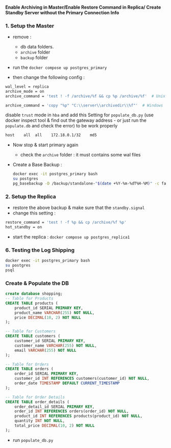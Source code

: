 #### Enable Archiving in Master/Enable Restore Command in Replica/ Create Standby Server without the Primary Connection Info 

### 1. Setup the Master

- remove :
  - db data folders.
  - `archive` folder
  - `backup` folder

- run the `docker compose up postgres_primary`
- then change the following config : 

```bash
wal_level = replica
archive_mode = on
archive_command = 'test ! -f /archive/%f && cp %p /archive/%f'  # Unix

archive_command = 'copy "%p" "C:\\server\\archivedir\\%f"'  # Windows
```

disable `trust` mode in `hba` and add this Setting for `populate_db.py`  (use docker inspect tool & find out the gateway address - or just run the `populate.db` and check the error) to be work properly

```bash
host    all  all    172.18.0.1/32    md5
```

- Now stop & start primary again

  - check the `archive` folder : it must contains some wal files
  
    

- Create a Base Backup :

  ```bash
  docker exec -it postgres_primary bash
  su postgres
  pg_basebackup -D /backup/standalone-"$(date +%Y-%m-%dT%H-%M)" -c fast -P -R 
  ```

  

### 2. Setup the Replica

- restore the above backup & make sure that the `standby.signal`
- change this setting : 

```bash
restore_command = 'test ! -f %p && cp /archive/%f %p'
hot_standby = on
```

- start the replica : `docker compose up postgres_replica1`

### 6. Testing the Log Shipping

```bash
docker exec -it postgres_primary bash
su postgres
psql 

```

### Create & Populate the DB

```sql
create database shopping; 
-- Table for Products
CREATE TABLE products (
    product_id SERIAL PRIMARY KEY,
    product_name VARCHAR(255) NOT NULL,
    price DECIMAL(10, 2) NOT NULL
);

-- Table for Customers
CREATE TABLE customers (
    customer_id SERIAL PRIMARY KEY,
    customer_name VARCHAR(255) NOT NULL,
    email VARCHAR(255) NOT NULL
);

-- Table for Orders
CREATE TABLE orders (
    order_id SERIAL PRIMARY KEY,
    customer_id INT REFERENCES customers(customer_id) NOT NULL,
    order_date TIMESTAMP DEFAULT CURRENT_TIMESTAMP
);

-- Table for Order Details
CREATE TABLE order_details (
    order_detail_id SERIAL PRIMARY KEY,
    order_id INT REFERENCES orders(order_id) NOT NULL,
    product_id INT REFERENCES products(product_id) NOT NULL,
    quantity INT NOT NULL,
    total_price DECIMAL(10, 2) NOT NULL
);

```

- run `populate_db.py`

